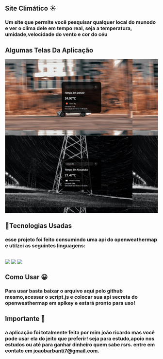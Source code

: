 ## Site Climático ☀️

### Um site que permite você pesquisar qualquer local do munodo e ver o clima dele em tempo real, seja a temperatura, umidade,velocidade do vento e cor do céu

## Algumas Telas Da Aplicação
<img align="center" src="git.png">
<img align="center" src="git 2.png">


## 🚀Tecnologias Usadas

### esse projeto foi feito consumindo uma api do openweathermap e utilzei as seguintes linguagens:

<div style="display: inline_block"><br/>
<img align="center" src="https://img.shields.io/badge/HTML5-E34F26?style=for-the-badge&logo=html5&logoColor=white">
<img align="center" src="https://img.shields.io/badge/CSS3-1572B6?style=for-the-badge&logo=css3&logoColor=white">
<img align="center" src="https://img.shields.io/badge/JavaScript-323330?style=for-the-badge&logo=javascript&logoColor=F7DF1E">

</div>

## Como Usar 😀
### Para usar basta baixar o arquivo aqui pelo github mesmo,acessar o script.js e colocar sua api secreta do openweathermap em apikey e estará pronto para uso!

## Importante 💛

### a aplicação foi totalmente feita por mim joão ricardo mas você pode usar ela do jeito que preferir! seja para estudo,apoio nos estudos ou até para ganhar dinheiro quem sabe rsrs. entre em contato em joaobarbanti7@gmail.com.
